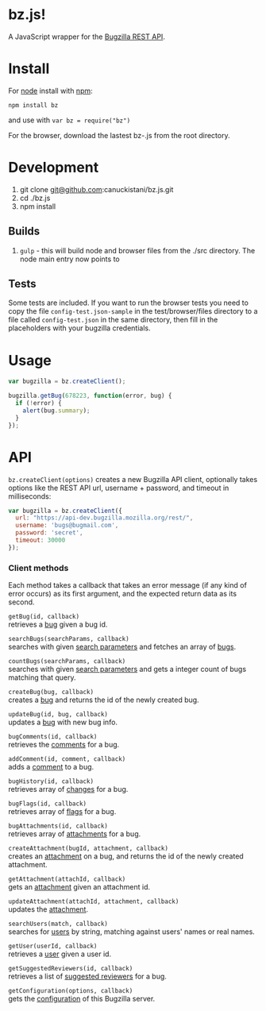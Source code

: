 # bz.js!

A JavaScript wrapper for the [Bugzilla REST API](https://wiki.mozilla.org/Bugzilla:REST_API).

# Install
For [node](http://nodejs.org) install with [npm](http://npmjs.org):

```
npm install bz
```

and use with `var bz = require("bz")`

For the browser, download the lastest bz-<version>.js from the root directory. 

# Development

1. git clone git@github.com:canuckistani/bz.js.git
2. cd ./bz.js
3. npm install

## Builds

1. `gulp` - this will build node and browser files from the ./src directory. The node main entry now points to 

## Tests

Some tests are included. If you want to run the browser tests you need to copy the file `config-test.json-sample` in the test/browser/files directory to a file called `config-test.json` in the same directory, then fill in the placeholders with your bugzilla credentials.

# Usage

```javascript
var bugzilla = bz.createClient();

bugzilla.getBug(678223, function(error, bug) {
  if (!error) {
    alert(bug.summary);
  }
});
```

# API
`bz.createClient(options)`
creates a new Bugzilla API client, optionally takes options like the REST API url, username + password, and timeout in milliseconds:

```javascript
var bugzilla = bz.createClient({
  url: "https://api-dev.bugzilla.mozilla.org/rest/",
  username: 'bugs@bugmail.com',
  password: 'secret',
  timeout: 30000
});
```

### Client methods
Each method takes a callback that takes an error message (if any kind of error occurs) as its first argument, and the expected return data as its second.

`getBug(id, callback)`  
retrieves a [bug](https://wiki.mozilla.org/Bugzilla:REST_API:Objects#Bug) given a bug id.

`searchBugs(searchParams, callback)`  
searches with given [search parameters](https://wiki.mozilla.org/Bugzilla:REST_API:Search) and fetches an array of [bugs](https://wiki.mozilla.org/Bugzilla:REST_API:Objects#Bug).

`countBugs(searchParams, callback)`  
searches with given [search parameters](https://wiki.mozilla.org/Bugzilla:REST_API:Search) and gets a integer count of bugs matching that query.

`createBug(bug, callback)`  
creates a [bug](https://wiki.mozilla.org/Bugzilla:REST_API:Objects#Bug) and returns the id of the newly created bug.

`updateBug(id, bug, callback)`  
updates a [bug](https://wiki.mozilla.org/Bugzilla:REST_API:Objects#Bug) with new bug info.

`bugComments(id, callback)`  
retrieves the [comments](https://wiki.mozilla.org/Bugzilla:REST_API:Objects#Comment) for a bug.

`addComment(id, comment, callback)`  
adds a [comment](https://wiki.mozilla.org/Bugzilla:REST_API:Objects#Comment) to a bug.

`bugHistory(id, callback)`  
retrieves array of [changes](https://wiki.mozilla.org/Bugzilla:REST_API:Objects#ChangeSet) for a bug.

`bugFlags(id, callback)`  
retrieves array of [flags](https://wiki.mozilla.org/Bugzilla:REST_API:Objects#Flag) for a bug.

`bugAttachments(id, callback)`  
retrieves array of [attachments](https://wiki.mozilla.org/Bugzilla:REST_API:Objects#Attachment) for a bug.

`createAttachment(bugId, attachment, callback)`  
creates an [attachment](https://wiki.mozilla.org/Bugzilla:REST_API:Objects#Attachment) on a bug, and returns the id of the newly created attachment.

`getAttachment(attachId, callback)`  
gets an [attachment](https://wiki.mozilla.org/Bugzilla:REST_API:Objects#Attachment) given an attachment id.

`updateAttachment(attachId, attachment, callback)`  
updates the [attachment](https://wiki.mozilla.org/Bugzilla:REST_API:Objects#Attachment).

`searchUsers(match, callback)`  
searches for [users](https://wiki.mozilla.org/Bugzilla:REST_API:Objects#User) by string, matching against users' names or real names.
 
`getUser(userId, callback)`  
retrieves a [user](https://wiki.mozilla.org/Bugzilla:REST_API:Objects#User) given a user id.

`getSuggestedReviewers(id, callback)`  
retrieves a list of [suggested reviewers](https://wiki.mozilla.org/Bugzilla:BzAPI:Objects#Suggested_Reviewer) for a bug.

`getConfiguration(options, callback)`  
gets the [configuration](https://wiki.mozilla.org/Bugzilla:REST_API:Objects:Configuration) of this Bugzilla server.

